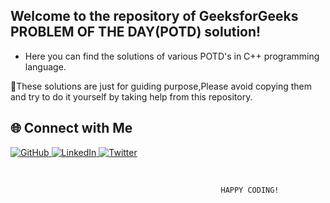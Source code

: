  ## Welcome to the repository of GeeksforGeeks PROBLEM OF THE DAY(POTD) solution!
  - Here you can find the solutions of various POTD's in C++ programming language.
  &nbsp;

 📌These solutions are just for guiding purpose,Please avoid copying them and try to do it yourself by taking help from this repository.
&nbsp; 
 <h2>🌐 Connect with Me</h2>
<p>
  <a href="https://github.com/amanraj-creator" target="blank">
    <img src="https://img.shields.io/badge/GitHub-181717?style=for-the-badge&logo=github&logoColor=white" alt="GitHub">
  </a>
  <a href="https://www.linkedin.com/in/aman-raj-a1b549269/" target="blank">
    <img src="https://img.shields.io/badge/LinkedIn-0077B5?style=for-the-badge&logo=linkedin&logoColor=white" alt="LinkedIn">
  </a>
  <a href="https://x.com/Its_AR_21" target="blank">
    <img src="https://img.shields.io/badge/Twitter-1DA1F2?style=for-the-badge&logo=twitter&logoColor=white" alt="Twitter">
  </a>
</p>
&nbsp; 
                                                  
                                                   HAPPY CODING!
